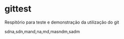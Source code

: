 # gittest
Respitório para teste e demonstração da utilização do git




sdna,sdn,mand,na,md,masndm,sadm
